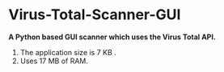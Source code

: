 # Virus-Total-Scanner-GUI

**A Python based GUI scanner which uses the Virus Total API.**
 1. The application size is 7 KB .
 2. Uses 17 MB of RAM.
 


